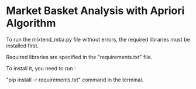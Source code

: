 # Market Basket Analysis with Apriori Algorithm

To run the mlxtend_mba.py file without errors, the required libraries must be installed first.

Required libraries are specified in the "requirements.txt" file.

To install it, you need to run :

"pip install -r requirements.txt" command in the terminal.
